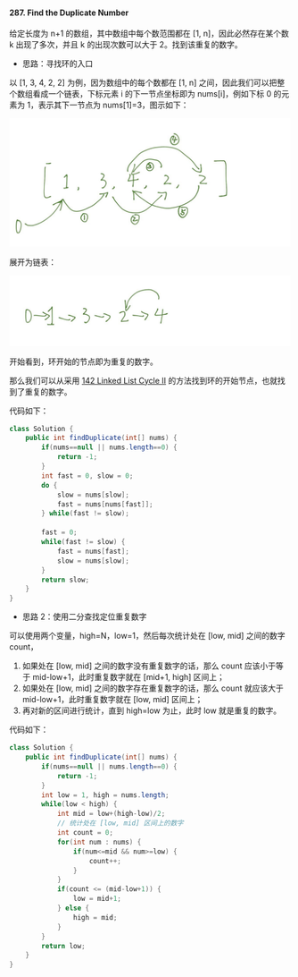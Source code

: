 #### 287. Find the Duplicate Number

给定长度为 n+1 的数组，其中数组中每个数范围都在 [1, n]，因此必然存在某个数 k 出现了多次，并且 k 的出现次数可以大于 2。找到该重复的数字。


- 思路：寻找环的入口

以 [1, 3, 4, 2, 2] 为例，因为数组中的每个数都在 [1, n] 之间，因此我们可以把整个数组看成一个链表，下标元素 i 的下一节点坐标即为 nums[i]，例如下标 0 的元素为 1，表示其下一节点为 nums[1]=3，图示如下：

![287_p1](./img/287_p1.jpg)

展开为链表：

![287_p2](./img/287_p2.jpg)

开始看到，环开始的节点即为重复的数字。

那么我们可以从采用 [142 Linked List Cycle II](./142.md) 的方法找到环的开始节点，也就找到了重复的数字。

代码如下：

```java
class Solution {
    public int findDuplicate(int[] nums) {
        if(nums==null || nums.length==0) {
            return -1;
        }
        int fast = 0, slow = 0;
        do {
            slow = nums[slow];
            fast = nums[nums[fast]];
        } while(fast != slow);
        
        fast = 0;
        while(fast != slow) {
            fast = nums[fast];
            slow = nums[slow];
        }
        return slow;
    }
}
```
- 思路 2：使用二分查找定位重复数字

可以使用两个变量，high=N，low=1，然后每次统计处在 [low, mid] 之间的数字 count，

1. 如果处在 [low, mid] 之间的数字没有重复数字的话，那么 count 应该小于等于 mid-low+1，此时重复数字就在 [mid+1, high] 区间上；
2. 如果处在 [low, mid] 之间的数字存在重复数字的话，那么 count 就应该大于 mid-low+1，此时重复数字就在 [low, mid] 区间上；
3. 再对新的区间进行统计，直到 high=low 为止，此时 low 就是重复的数字。


代码如下：

```java
class Solution {
    public int findDuplicate(int[] nums) {
        if(nums==null || nums.length==0) {
            return -1;
        }
        int low = 1, high = nums.length;
        while(low < high) {
            int mid = low+(high-low)/2;
            // 统计处在 [low, mid] 区间上的数字
            int count = 0;
            for(int num : nums) {
                if(num<=mid && num>=low) {
                    count++;
                }
            }
            if(count <= (mid-low+1)) {
                low = mid+1;
            } else {
                high = mid;
            }
        }
        return low;
    }
}
```